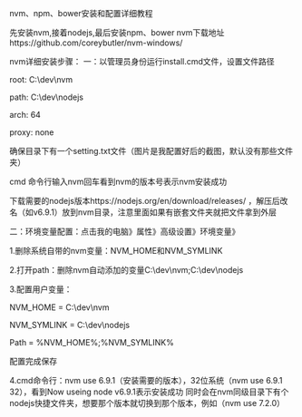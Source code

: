 nvm、npm、bower安装和配置详细教程

先安装nvm,接着nodejs,最后安装npm、bower
nvm下载地址https://github.com/coreybutler/nvm-windows/

nvm详细安装步骤：
一：以管理员身份运行install.cmd文件，设置文件路径

root: C:\dev\nvm

path: C:\dev\nodejs

arch: 64

proxy: none

确保目录下有一个setting.txt文件（图片是我配置好后的截图，默认没有那些文件夹）

cmd 命令行输入nvm回车看到nvm的版本号表示nvm安装成功

 下载需要的nodejs版本https://nodejs.org/en/download/releases/
 ，解压后改名（如v6.9.1）放到nvm目录，注意里面如果有嵌套文件夹就把文件拿到外层

二：环境变量配置：点击我的电脑》属性》高级设置》环境变量》

1.删除系统自带的nvm变量：NVM_HOME和NVM_SYMLINK

2.打开path：删除nvm自动添加的变量C:\dev\nvm;C:\dev\nodejs

3.配置用户变量：

NVM_HOME = C:\dev\nvm

NVM_SYMLINK = C:\dev\nodejs

Path = %NVM_HOME%;%NVM_SYMLINK%

配置完成保存

4.cmd命令行：nvm use 6.9.1（安装需要的版本），32位系统（nvm use 6.9.1 32），看到Now useing node v6.9.1表示安装成功
同时会在nvm同级目录下有个nodejs快捷文件夹，想要那个版本就切换到那个版本，例如（nvm use 7.2.0）
